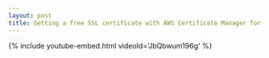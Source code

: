 ```yaml
---
layout: post
title: Getting a free SSL certificate with AWS Certificate Manager for CloudFront
---
```


{% include youtube-embed.html videoId='JbQbwum196g' %}
